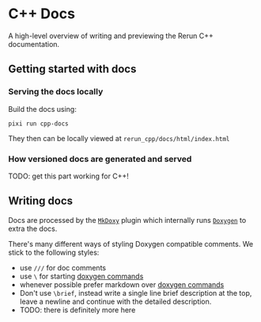 # C++ Docs

A high-level overview of writing and previewing the Rerun C++ documentation.

## Getting started with docs

### Serving the docs locally
Build the docs using:
```
pixi run cpp-docs
```
They then can be locally viewed at `rerun_cpp/docs/html/index.html`

### How versioned docs are generated and served
TODO: get this part working for C++!


## Writing docs
Docs are processed by the [`MkDoxy`](https://github.com/JakubAndrysek/MkDoxy) plugin
which internally runs [`Doxygen`](https://www.doxygen.nl/) to extra the docs.

There's many different ways of styling Doxygen compatible comments.
We stick to the following styles:

* use `///` for doc comments
* use `\` for starting [doxygen commands](https://www.doxygen.nl/manual/commands.html)
* whenever possible prefer markdown over [doxygen commands](https://www.doxygen.nl/manual/commands.html)
* Don't use `\brief`, instead write a single line brief description at the top, leave a newline and continue with the detailed description.
* TODO: there is definitely more here
